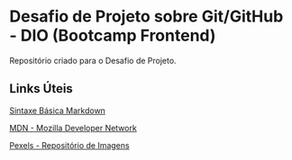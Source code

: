 # Desafio de Projeto sobre Git/GitHub - DIO (Bootcamp Frontend)
Repositório criado para o Desafio de Projeto.

## Links Úteis

[Sintaxe Básica Markdown](https://www.markdownguide.org/basic-syntax/)

[MDN - Mozilla Developer Network](https://developer.mozilla.org/pt-BR/)

[Pexels - Repositório de Imagens](https://www.pexels.com/pt-br/)
